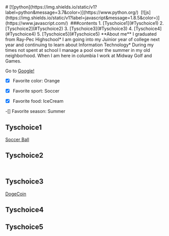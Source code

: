 <!DOCTYPE html>
<html>
# <title><i> Infotc1000-FINAL </i></title>
[![python](https://img.shields.io/static/v1?label=python&message=3.7&color=<COLOR>)](https://www.python.org/)&nbsp;
[![js](https://img.shields.io/static/v1?label=javascript&message=1.8.5&color=<COLOR>)](https://www.javascript.com/)&nbsp;
###contents
1. [Tyschoice1](#Tyschoice1)
2. [Tyschoice2](#Tyschoice2)
3. [Tyschoice3](#Tyschoice3)
4. [Tyschoice4](#Tyschoice4)
5. [Tyschoice5](#Tyschoice5)

<head>**About me** I graduated from Ray-Pec Highschool* I am going into my Juinior year of college next year and continuing to learn about Information Technology* During my times not spent at school I manage a pool over the summer in my old neighborhood. When I am here in columbia I work at Midway Golf and Games.</head>

Go to [Google!](https://google.com)

-[x] Favorite color: Orange

-[x] Favorite sport: Soccer

-[x] Favorite food: IceCream

-[] Favorite season: Summer

## Tyschoice1
[Soccer Ball](https://www.google.com/search?q=image+of+soccer+ball&rlz=1C5CHFA_enUS865US865&sxsrf=ALeKk02igJ4FZNI-Yqr-QWh0URl-XrDJqQ:1620396431799&tbm=isch&source=iu&ictx=1&fir=4OeY7PTxeO_1FM%252CjhLKzSfP4OCC8M%252C_&vet=1&usg=AI4_-kSVnXRvVyxS4Gy5x1Lcp5c4wtpm8Q&sa=X&ved=2ahUKEwijudmN37fwAhUWCM0KHR7LDtgQ9QF6BAgSEAE&biw=757&bih=616#imgrc=4OeY7PTxeO_1FM)

## Tyschoice2
<img src="soccerball/soccerball.svg" width="100" height="10">

## Tyschoice3
[DogeCoin](https://github.com/dogecoin/dogecoin)

## Tyschoice4

## Tyschoice5
</html>